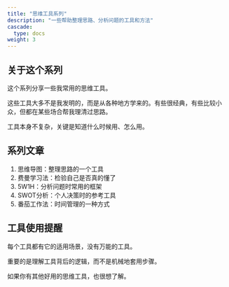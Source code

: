 ```yaml
---
title: "思维工具系列"
description: "一些帮助整理思路、分析问题的工具和方法"
cascade:
  type: docs
weight: 3
---
```



## 关于这个系列

这个系列分享一些我常用的思维工具。

这些工具大多不是我发明的，而是从各种地方学来的。有些很经典，有些比较小众，但都在某些场合帮我理清过思路。

工具本身不复杂，关键是知道什么时候用、怎么用。

## 系列文章

1. 思维导图：整理思路的一个工具
2. 费曼学习法：检验自己是否真的懂了
3. 5W1H：分析问题时常用的框架
4. SWOT分析：个人决策时的参考工具
5. 番茄工作法：时间管理的一种方式

## 工具使用提醒

每个工具都有它的适用场景，没有万能的工具。

重要的是理解工具背后的逻辑，而不是机械地套用步骤。

如果你有其他好用的思维工具，也很想了解。
